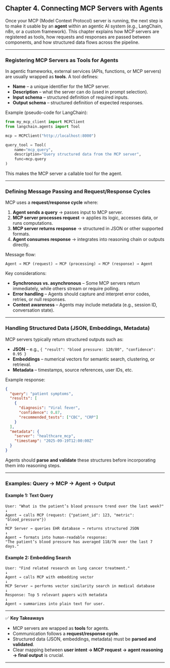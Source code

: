 ## Chapter 4. Connecting MCP Servers with Agents

Once your MCP (Model Context Protocol) server is running, the next step is to make it usable by an **agent** within an agentic AI system (e.g., LangChain, n8n, or a custom framework). This chapter explains how MCP servers are registered as tools, how requests and responses are passed between components, and how structured data flows across the pipeline.

---

### Registering MCP Servers as Tools for Agents

In agentic frameworks, external services (APIs, functions, or MCP servers) are usually wrapped as **tools**. A tool defines:

* **Name** – a unique identifier for the MCP server.
* **Description** – what the server can do (used in prompt selection).
* **Input schema** – structured definition of required inputs.
* **Output schema** – structured definition of expected responses.

Example (pseudo-code for LangChain):

```python
from my_mcp_client import MCPClient
from langchain.agents import Tool

mcp = MCPClient("http://localhost:8000")

query_tool = Tool(
    name="mcp_query",
    description="Query structured data from the MCP server",
    func=mcp.query
)
```

This makes the MCP server a callable tool for the agent.

---

### Defining Message Passing and Request/Response Cycles

MCP uses a **request/response cycle** where:

1. **Agent sends a query** → passes input to MCP server.
2. **MCP server processes request** → applies its logic, accesses data, or runs computations.
3. **MCP server returns response** → structured in JSON or other supported formats.
4. **Agent consumes response** → integrates into reasoning chain or outputs directly.

Message flow:

```
Agent → MCP (request) → MCP (processing) → MCP (response) → Agent
```

Key considerations:

* **Synchronous vs. asynchronous** – Some MCP servers return immediately, while others stream or require polling.
* **Error handling** – Agents should capture and interpret error codes, retries, or null responses.
* **Context awareness** – Agents may include metadata (e.g., session ID, conversation state).

---

### Handling Structured Data (JSON, Embeddings, Metadata)

MCP servers typically return structured outputs such as:

* **JSON** – e.g., `{ "result": "blood pressure: 120/80", "confidence": 0.95 }`
* **Embeddings** – numerical vectors for semantic search, clustering, or retrieval.
* **Metadata** – timestamps, source references, user IDs, etc.

Example response:

```json
{
  "query": "patient symptoms",
  "results": [
    {
      "diagnosis": "Viral fever",
      "confidence": 0.87,
      "recommended_tests": ["CBC", "CRP"]
    }
  ],
  "metadata": {
    "server": "healthcare_mcp",
    "timestamp": "2025-09-19T12:00:00Z"
  }
}
```

Agents should **parse and validate** these structures before incorporating them into reasoning steps.

---

### Examples: Query → MCP → Agent → Output

#### Example 1: Text Query

```
User: "What is the patient’s blood pressure trend over the last week?"
↓
Agent → calls MCP (request: {"patient_id": 123, "metric": "blood_pressure"})
↓
MCP Server → queries EHR database → returns structured JSON
↓
Agent → formats into human-readable response:
"The patient’s blood pressure has averaged 118/76 over the last 7 days."
```

#### Example 2: Embedding Search

```
User: "Find related research on lung cancer treatment."
↓
Agent → calls MCP with embedding vector
↓
MCP Server → performs vector similarity search in medical database
↓
Response: Top 5 relevant papers with metadata
↓
Agent → summarizes into plain text for user.
```

---

✅ **Key Takeaways**

* MCP servers are wrapped as **tools** for agents.
* Communication follows a **request/response cycle**.
* Structured data (JSON, embeddings, metadata) must be **parsed and validated**.
* Clear mapping between **user intent → MCP request → agent reasoning → final output** is crucial.

---

